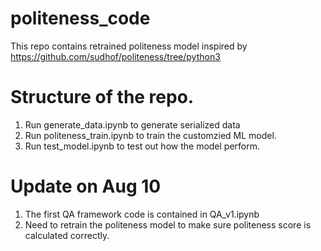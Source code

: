 # politeness_code
This repo contains retrained politeness model inspired by https://github.com/sudhof/politeness/tree/python3

# Structure of the repo.
1. Run generate_data.ipynb to generate serialized data
2. Run politeness_train.ipynb to train the customzied ML model.
3. Run test_model.ipynb to test out how the model perform.

# Update on Aug 10
1. The first QA framework code is contained in QA_v1.ipynb
2. Need to retrain the politeness model to make sure politeness score is calculated correctly.
